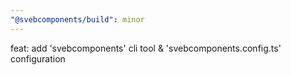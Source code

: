 ```yaml
---
"@svebcomponents/build": minor
---
```


feat: add 'svebcomponents' cli tool & 'svebcomponents.config.ts' configuration
